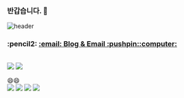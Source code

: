 ### 반갑습니다. 👋 

![header](https://capsule-render.vercel.app/api?type=Waving&color=auto&height=200&section=header&text=Hello%20I'm%20beginner&fontSize=40)

  <h3>:pencil2: <a href="url" > :email: Blog & Email :pushpin::computer:</h3></a><br>
  <a href="https://ampmbuffett.tistory.com/"><img src="https://img.shields.io/badge/Tistory-000000?style=flat&logo=Tistory&logoColor=white"/></a>
  <img src="https://img.shields.io/badge/Gmail-EA4335?style=flat&logo=Gmail&logoColor=white"/>
   
   
   😄😄 <br>
   <a><img src="https://img.shields.io/badge/Spring-6DB33F?style=flat&logo=Spring&logoColor=white"/></a>
   <a><img src="https://img.shields.io/badge/Oracle-F80000?style=flat&logo=Oracle&logoColor=white"/></a>
   <a><img src="https://img.shields.io/badge/MySQL-4479A1?style=flat&logo=Gmail&logoColor=white"/></a>
   <img src="https://img.shields.io/badge/HTML5-E34F26?style=flat&logo=HTML5&logoColor=white"/>

